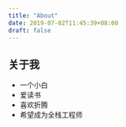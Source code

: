 ```yaml
---
title: "About"
date: 2019-07-02T11:45:39+08:00
draft: false
---
```


## 关于我
* 一个小白
* 爱读书
* 喜欢折腾
* 希望成为全栈工程师

